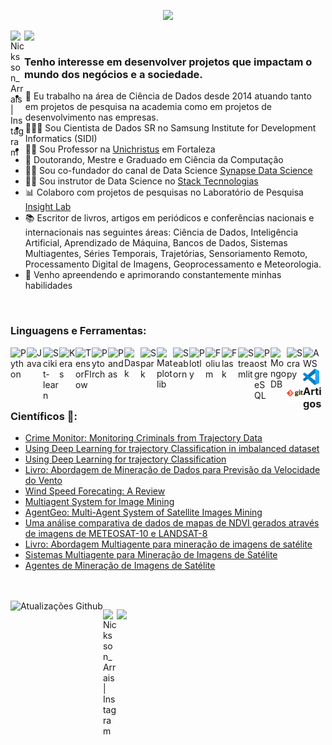<p align="center">
  <img src="https://miro.medium.com/max/724/1*UsYsbsZd-CE3CTkqrwRIwg.jpeg" >
</p>

[<img align="left" alt="Nicksson_Arrais | Instagram" width="22px" src="https://upload.wikimedia.org/wikipedia/commons/5/58/Instagram-Icon.png" />](https://www.instagram.com/nickssonfreitas/) [<img align="left"  width="22px" src="https://cdn.jsdelivr.net/npm/simple-icons@3.4.0/icons/linkedin.svg" />](https://www.linkedin.com/in/nickssonfreitas/)
</br>

###  Tenho interesse em desenvolver projetos que impactam o mundo dos negócios e a sociedade.
- 🧭 Eu trabalho na área de Ciência de Dados desde 2014 atuando tanto em projetos de pesquisa na academia como em projetos de desenvolvimento nas empresas. 
- 👩🏻‍💻 Sou Cientista de Dados SR no Samsung Institute for Development Informatics (SIDI)
- 👨‍🏫 Sou Professor na [Unichristus](https://unichristus.edu.br/) em Fortaleza
- 📝 Doutorando, Mestre e Graduado em Ciência da Computação
- 👨‍💻 Sou co-fundador do canal de Data Science [Synapse Data Science](https://linktr.ee/synapseds)
- 👨‍💼 Sou instrutor de Data Science no [Stack Tecnnologias](https://youtu.be/dnsdPrhWWec)  
- 📊 Colaboro com projetos de pesquisas no Laboratório de Pesquisa [Insight Lab](https://insightlab.ufc.br/) 
- 📚 Escritor de livros, artigos em periódicos e conferências nacionais e internacionais nas seguintes áreas: Ciência de Dados, Inteligência Artificial, Aprendizado de Máquina, Bancos de Dados, Sistemas Multiagentes, Séries Temporais, Trajetórias, Sensoriamento Remoto, Processamento Digital de Imagens, Geoprocessamento e Meteorologia.
- 🧠 Venho apreendendo e aprimorando constantemente minhas habilidades
<br/>

### Linguagens e Ferramentas:

<img align="left" alt="Python" width="26px" src="https://cdn3.iconfinder.com/data/icons/logos-and-brands-adobe/512/267_Python-512.png" />

<img align="left" alt="Java" width="26px" 
src="https://www.celsonunes.com.br/wp-content/uploads/2018/05/java-logo.png" />

<img align="left" alt="Scikit-learn" width="26px" src="https://upload.wikimedia.org/wikipedia/commons/0/05/Scikit_learn_logo_small.svg" />

<img align="left" alt="Keras" width="26px" src="https://upload.wikimedia.org/wikipedia/commons/a/ae/Keras_logo.svg" />

<img align="left" alt="TensorFlow" width="26px" src="http://www.lapix.ufsc.br/wp-content/uploads/2018/04/q8sc1KuZ_400x400.jpg" />

<img align="left" alt="Pytorch" width="26px" src="https://cdn.jsdelivr.net/npm/simple-icons@3.4.0/icons/pytorch.svg" />

<img align="left" alt="Pandas" width="26px" src="https://upload.wikimedia.org/wikipedia/commons/2/22/Pandas_mark.svg" />

<img align="left" alt="Dask" width="26px" src="https://docs.dask.org/en/latest/_images/dask_icon.svg" />

<img align="left" alt="Spark" width="26px" src="https://miro.medium.com/max/580/1*I7bOyAqdM489ct9eDtf89A.png" />

<img align="left" alt="Matplotlib" width="26px" src="https://static.javatpoint.com/tutorial/matplotlib/images/matplotlib-tutorial.png" />

<img align="left" alt="Seaborn" width="26px" src="https://seaborn.pydata.org/_images/logo-tall-lightbg.svg" />

<img align="left" alt="Plotly" width="26px" src="https://images.plot.ly/logo/new-branding/plotly-logomark.png" />

<img align="left" alt="Folium" width="26px" src="https://python-visualization.github.io/folium/_images/folium_logo.jpg" />

<img align="left" alt="Flask" width="26px" src="https://miro.medium.com/max/700/1*Q5EUk28Xc3iCDoMSkrd1_w.png" />

<img align="left" alt="Streamlit" width="26px" src="https://avatars.githubusercontent.com/u/45109972?s=200&v=4" />

<img align="left" alt="PostgreeSQL" width="26px" src="https://upload.wikimedia.org/wikipedia/commons/2/29/Postgresql_elephant.svg" />

<img align="left" alt="MongoDB" width="26px" src="https://miro.medium.com/max/300/1*fY5KPXK0C6csHKhnXkQQ8g.png" />

<img align="left" alt="Scrapy" width="26px" src="https://clasense4.files.wordpress.com/2015/11/scrapy-big-logo.png" />

<img align="left" alt="AWS" width="26px" src="https://cdn.jsdelivr.net/npm/simple-icons@3.4.0/icons/amazonaws.svg" />

<img align="left" alt="VS Code" width="26px" src="https://raw.githubusercontent.com/github/explore/80688e429a7d4ef2fca1e82350fe8e3517d3494d/topics/visual-studio-code/visual-studio-code.png" /> 

<!--<img align="left" alt="GitHub" width="26px" src="https://raw.githubusercontent.com/github/explore/78df643247d429f6cc873026c0622819ad797942/topics/github/github.png"/>
-->
<img align="left" alt="Git" width="26px" src="https://raw.githubusercontent.com/github/explore/80688e429a7d4ef2fca1e82350fe8e3517d3494d/topics/git/git.png"/>

<br/>
<br/>

### Artigos Científicos 📝:
- [Crime Monitor: Monitoring Criminals from Trajectory Data](https://www.scitepress.org.pdf) 
- [Using Deep Learning for trajectory Classification in imbalanced dataset](https://www.scitepress.org.pdf) 
- [Using Deep Learning for trajectory Classification](https://www.scitepress.org/Papers/2021/102279/102279.pdf) 
- [Livro: Abordagem de Mineração de Dados para Previsão da Velocidade do Vento](https://amzn.to/3dEjJB6)
- [Wind Speed Forecating: A Review](http://www.ijera.com/papers/Vol8_issue1/Part-1/B0801010409.pdf)
- [Multiagent System for Image Mining](https://www.intechopen.com/books/multi-agent-systems/multiagent-system-for-image-mining)
- [AgentGeo: Multi-Agent System of Satellite Images Mining](https://ieeexplore.ieee.org/document/7459619)
- [Uma análise comparativa de dados de mapas de NDVI gerados através de imagens de METEOSAT-10 e LANDSAT-8](https://proceedings.science/sbsr/papers/uma-analise-comparativa-de-dados-de-mapas-de-ndvi-gerados-atraves-de-imagens-de-meteosat-10-e-landsat-8)
- [Livro: Abordagem Multiagente para mineração de imagens de satélite](https://www.researchgate.net/publication/321225457_Abordagem_multiagente_para_mineracao_de_imagens_de_satelite)
- [Sistemas Multiagente para Mineração de Imagens de Satélite](http://marte2.sid.inpe.br/col/sid.inpe.br/marte2/2015/06.15.16.55.24/doc/p1649.pdf)
- [Agentes de Mineração de Imagens de Satélite](http://www.geoinfo.info/proceedings_geoinfo2014.split/Paper09-S-p14.pdf)


<br/>
<br/>


<img align="left" alt="Atualizações Github" src="https://github-readme-stats.vercel.app/api?username=nickssonarrais&show_icons=true&hide_border=true" />

[<img align="left" alt="Nicksson_Arrais | Instagram" width="22px" src="https://upload.wikimedia.org/wikipedia/commons/5/58/Instagram-Icon.png" />](https://www.instagram.com/nickssonarrais/) [<img align="left"  width="22px" src="https://cdn.jsdelivr.net/npm/simple-icons@3.4.0/icons/linkedin.svg" />](https://www.linkedin.com/in/nickssonarrais/)
</br>


